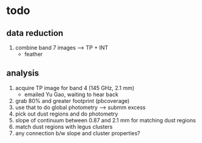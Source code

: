 # todo

## data reduction

1. combine band 7 images --> TP + INT
	- feather

## analysis

1. acquire TP image for band 4 (145 GHz, 2.1 mm)
	- emailed Yu Gao, waiting to hear back
2. grab 80% and greater footprint (pbcoverage)
3. use that to do global photometry --> submm excess
4. pick out dust regions and do photometry
5. slope of continuum between 0.87 and 2.1 mm for matching dust regions
6. match dust regions with legus clusters
7. any connection b/w slope and cluster properties?
